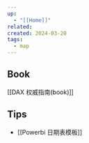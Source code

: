 ```yaml
---
up:
  - "[[Home]]"
related: 
created: 2024-03-20
tags:
  - map
---
```


## Book

[[DAX 权威指南(book)]]


## Tips

- [[Powerbi 日期表模板]]
